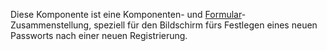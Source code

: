 Diese Komponente ist eine Komponenten- und [Formular](#form)-Zusammenstellung, speziell für den Bildschirm fürs Festlegen eines neuen Passworts nach einer neuen Registrierung.